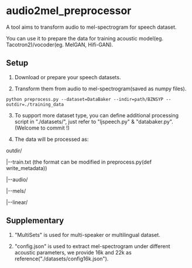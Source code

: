 # audio2mel_preprocessor
A tool aims to transform audio to mel-spectrogram for speech dataset. 

You can use it to prepare the data for training acoustic model(eg. Tacotron2)/vocoder(eg. MelGAN, Hifi-GAN).

## Setup
1. Download or prepare your speech datasets.

2. Transform them from audio to mel-spectrogram(saved as numpy files).

`python preprocess.py --dataset=DataBaker --indir=path/BZNSYP --outdir=./training_data`  

3. To support more dataset type, you can define additional processing script in "./datasets/", just refer to "ljspeech.py" & "databaker.py".(Welcome to commit !)

4. The data will be processed as:

 outdir/

  |--train.txt (the format can be modified in preprocess.py(def write_metadata))
  
  |--audio/
  
  |--mels/
  
  |--linear/


## Supplementary
1. "MultiSets" is used for multi-speaker or multilingual dataset.

2. "config.json" is used to extract mel-spectrogram under different acoustic parameters, we provide 16k and 22k as reference("./datasets/config16k.json"). 

    
